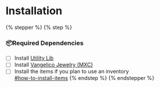 # Installation

{% stepper %}
{% step %}
### 📦Required Dependencies

* [ ] Install [Utility Lib](https://github.com/utility-library/utility_lib)
* [ ] Install [Vangelico Jewelry (MXC)](https://www.markz3d.com/products/maps/base?product=6533130)
* [ ] Install the items if you plan to use an inventory\
  [#how-to-install-items](../other/general-faq.md#how-to-install-items "mention")
{% endstep %}
{% endstepper %}
